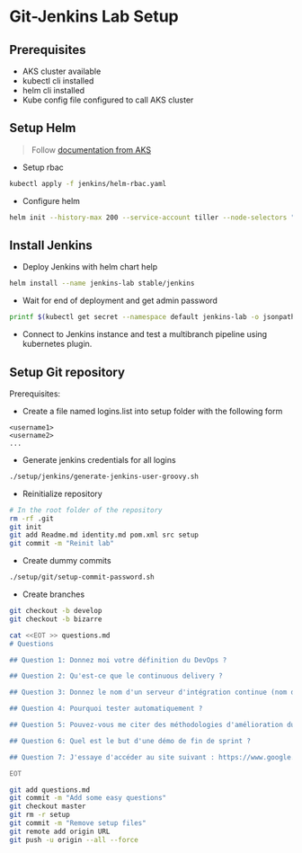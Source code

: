 # Git-Jenkins Lab Setup

## Prerequisites
* AKS cluster available
* kubectl cli installed
* helm cli installed
* Kube config file configured to call AKS cluster

## Setup Helm
> Follow [documentation from AKS](https://docs.microsoft.com/en-us/azure/aks/kubernetes-helm)
* Setup rbac
```bash
kubectl apply -f jenkins/helm-rbac.yaml
```
* Configure helm
```bash
helm init --history-max 200 --service-account tiller --node-selectors "beta.kubernetes.io/os=linux"
```

## Install Jenkins 

* Deploy Jenkins with helm chart help
```bash
helm install --name jenkins-lab stable/jenkins
```
* Wait for end of deployment and get admin password
```bash
printf $(kubectl get secret --namespace default jenkins-lab -o jsonpath="{.data.jenkins-admin-password}" | base64 --decode);echo
```
* Connect to Jenkins instance and test a multibranch pipeline using kubernetes plugin.

## Setup Git repository

Prerequisites:
* Create a file named logins.list into setup folder with the following form
```
<username1>
<username2>
...
```
* Generate jenkins credentials for all logins
```bash
./setup/jenkins/generate-jenkins-user-groovy.sh
```

* Reinitialize repository
```bash
# In the root folder of the repository
rm -rf .git
git init
git add Readme.md identity.md pom.xml src setup
git commit -m "Reinit lab"
```
* Create dummy commits
```bash
./setup/git/setup-commit-password.sh
```

* Create branches
```bash
git checkout -b develop
git checkout -b bizarre

cat <<EOT >> questions.md
# Questions

## Question 1: Donnez moi votre définition du DevOps ?

## Question 2: Qu'est-ce que le continuous delivery ?

## Question 3: Donnez le nom d'un serveur d'intégration continue (nom de la solution) ?

## Question 4: Pourquoi tester automatiquement ?

## Question 5: Pouvez-vous me citer des méthodologies d'amélioration du niveau technique interne de l'équipe agile ?

## Question 6: Quel est le but d'une démo de fin de sprint ?

## Question 7: J'essaye d'accéder au site suivant : https://www.google.com/. Cependant, je n'arrive pas à y accéder depuis mon poste. Quelles sont les commandes que je peux lancer pour identifier ce qui m'empêche d'accéder à ce site ?

EOT

git add questions.md
git commit -m "Add some easy questions"
git checkout master 
git rm -r setup
git commit -m "Remove setup files"
git remote add origin URL
git push -u origin --all --force
```




